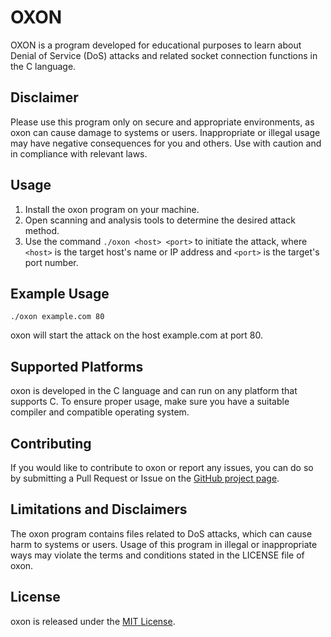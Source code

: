 # OXON

OXON is a program developed for educational purposes to learn about Denial of Service (DoS) attacks and related socket connection functions in the C language.

## Disclaimer

Please use this program only on secure and appropriate environments, as oxon can cause damage to systems or users. Inappropriate or illegal usage may have negative consequences for you and others. Use with caution and in compliance with relevant laws.

## Usage

1. Install the oxon program on your machine.
2. Open scanning and analysis tools to determine the desired attack method.
3. Use the command `./oxon <host> <port>` to initiate the attack, where `<host>` is the target host's name or IP address and `<port>` is the target's port number.

## Example Usage

`./oxon example.com 80`


oxon will start the attack on the host example.com at port 80.

## Supported Platforms

oxon is developed in the C language and can run on any platform that supports C. To ensure proper usage, make sure you have a suitable compiler and compatible operating system.

## Contributing

If you would like to contribute to oxon or report any issues, you can do so by submitting a Pull Request or Issue on the [GitHub project page](link-to-github-page).

## Limitations and Disclaimers

The oxon program contains files related to DoS attacks, which can cause harm to systems or users. Usage of this program in illegal or inappropriate ways may violate the terms and conditions stated in the LICENSE file of oxon.

## License

oxon is released under the [MIT License](https://github.com/Thitikorn19132/oxon-ddos/blob/main/LICENSE).
